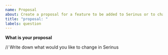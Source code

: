 ```yaml
---
name: Proposal
about: Create a proposal for a feature to be added to Serinus or to change something
title: "proposal: "
labels: question
---
```


**What is your proposal**

// Write down what would you like to change in Serinus
